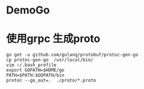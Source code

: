 # DemoGo

# 使用grpc 生成proto

    go get -u github.com/golang/protobuf/protoc-gen-go
    cp protoc-gen-go  /usr/local/bin/
    vim ~/.bash_profile
    export GOPATH=$HOME/go
    PATH=$PATH:$GOPATH/bin
    protoc --go_out=.  ./proto/*.proto

